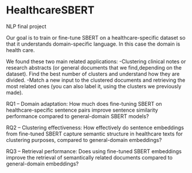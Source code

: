 # HealthcareSBERT
NLP final project


Our goal is to train or fine-tune SBERT on a healthcare-specific dataset so that it understands domain-specific language. In this case the domain is health care.

We found these two main related applications: 
-Clustering clinical notes or research abstracts (or general documents that we find,depending on the dataset). Find the best number of clusters and understand how they are divided. 
-Match a new input to the clustered documents and retrieving the most related ones (you can also label it, using the clusters we previously made).

RQ1 – Domain adaptation:
How much does fine-tuning SBERT on healthcare-specific sentence pairs improve sentence similarity performance compared to general-domain SBERT models?

RQ2 – Clustering effectiveness:
How effectively do sentence embeddings from fine-tuned SBERT capture semantic structure in healthcare texts for clustering purposes, compared to general-domain embeddings?

RQ3 – Retrieval performance:
Does using fine-tuned SBERT embeddings improve the retrieval of semantically related documents compared to general-domain embeddings?
